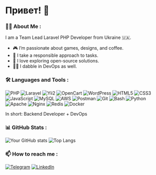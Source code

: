 # Привет! 👋

### 👨‍💻 About Me :
I am a Team Lead Laravel PHP Developer from Ukraine 🇺🇦.

- 🎮 I’m passionate about games, designs, and coffee.
- 🔧 I take a responsible approach to tasks.
- 🌱 I love exploring open-source solutions.
- 👨‍🔧 I dabble in DevOps as well.

### 🛠  Languages and Tools :
![PHP](https://img.shields.io/badge/-PHP-777BB4?style=for-the-badge&logo=php&logoColor=white)
![Laravel](https://img.shields.io/badge/-Laravel-FF2D20?style=for-the-badge&logo=laravel&logoColor=white)
![Yii2](https://img.shields.io/badge/-Yii2-FF6600?style=for-the-badge&logo=yii&logoColor=white)
![OpenCart](https://img.shields.io/badge/-OpenCart-56ABEC?style=for-the-badge&logo=opencart&logoColor=white)
![WordPress](https://img.shields.io/badge/-WordPress-21759B?style=for-the-badge&logo=wordpress&logoColor=white)
![HTML5](https://img.shields.io/badge/-HTML5-E34F26?style=for-the-badge&logo=html5&logoColor=white)
![CSS3](https://img.shields.io/badge/-CSS3-1572B6?style=for-the-badge&logo=css3&logoColor=white)
![JavaScript](https://img.shields.io/badge/-JavaScript-F7DF1E?style=for-the-badge&logo=javascript&logoColor=black)
![MySQL](https://img.shields.io/badge/-MySQL-4479A1?style=for-the-badge&logo=mysql&logoColor=white)
![AWS](https://img.shields.io/badge/-AWS-232F3E?style=for-the-badge&logo=amazon-aws&logoColor=white)
![Postman](https://img.shields.io/badge/-Postman-FF6C37?style=for-the-badge&logo=postman&logoColor=white)
![Git](https://img.shields.io/badge/-Git-F05032?style=for-the-badge&logo=git&logoColor=white)
![Bash](https://img.shields.io/badge/-Bash-4EAA25?style=for-the-badge&logo=gnu-bash&logoColor=white)
![Python](https://img.shields.io/badge/-Python-3776AB?style=for-the-badge&logo=python&logoColor=white)
![Apache](https://img.shields.io/badge/-Apache-D22128?style=for-the-badge&logo=apache&logoColor=white)
![Nginx](https://img.shields.io/badge/-Nginx-009639?style=for-the-badge&logo=nginx&logoColor=white)
![Redis](https://img.shields.io/badge/-Redis-DC382D?style=for-the-badge&logo=redis&logoColor=white)
![Docker](https://img.shields.io/badge/-Docker-2496ED?style=for-the-badge&logo=docker&logoColor=white)

In short: Backend Developer + DevOps

### 📊 GitHub Stats :
![Your GitHub stats](https://github-readme-stats.vercel.app/api?username=yourusername&show_icons=true&theme=radical)
![Top Langs](https://github-readme-stats.vercel.app/api/top-langs/?username=yourusername&layout=compact&theme=radical)

### 📫 How to reach me :
[![Telegram](https://img.shields.io/badge/-Telegram-2CA5E0?style=for-the-badge&logo=telegram&logoColor=white)](https://t.me/yourtelegram)
[![LinkedIn](https://img.shields.io/badge/-LinkedIn-0077B5?style=for-the-badge&logo=linkedin&logoColor=white)](https://linkedin.com/in/yourlinkedin)

